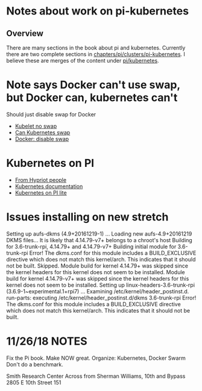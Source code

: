 # Notes about work on pi-kubernetes

## Overview
There are many sections in the book about pi and kubernetes. Currently there are
two complete sections in 
[chapters/pi/clusters/pi-kubernetes](https://github.com/cloudmesh-community/book/blob/master/chapters/pi/clusters/pi-kubernetes.md).
I believe these are merges of
the content under
[pi/kubernetes](https://github.com/cloudmesh-community/book/tree/master/chapters/pi/kubernetes).

# Note says Docker can't use swap, but Docker can, kubernetes can't
Should just disable swap for Docker

* [Kubelet no swap](https://github.com/kubernetes/kubernetes/issues/7294)
* [Can Kubernetes swap](https://stackoverflow.com/questions/36517472/is-it-possible-to-add-swap-space-on-kubernetes-nodes)
* [Docker: disable swap](https://docs.docker.com/config/containers/resource_constraints/#--memory-swap-details)


# Kubernetes on PI

* [From Hypriot people](https://blog.hypriot.com/post/setup-kubernetes-raspberry-pi-cluster/)
* [Kubernetes documentation](https://kubernetes.io/docs/setup/independent/install-kubeadm/)
* [Kubernetes on PI lite](https://gist.github.com/alexellis/fdbc90de7691a1b9edb545c17da2d975)

# Issues installing on new stretch

Setting up aufs-dkms (4.9+20161219-1) ...
Loading new aufs-4.9+20161219 DKMS files...
It is likely that 4.14.79-v7+ belongs to a chroot's host
Building for 3.6-trunk-rpi, 4.14.79+ and 4.14.79-v7+
Building initial module for 3.6-trunk-rpi
Error!  The dkms.conf for this module includes a BUILD_EXCLUSIVE directive which
does not match this kernel/arch.  This indicates that it should not be built.
Skipped.
Module build for kernel 4.14.79+ was skipped since the
kernel headers for this kernel does not seem to be installed.
Module build for kernel 4.14.79-v7+ was skipped since the
kernel headers for this kernel does not seem to be installed.
Setting up linux-headers-3.6-trunk-rpi (3.6.9-1~experimental.1+rpi7) ...
Examining /etc/kernel/header_postinst.d.
run-parts: executing /etc/kernel/header_postinst.d/dkms 3.6-trunk-rpi
Error!  The dkms.conf for this module includes a BUILD_EXCLUSIVE directive which
does not match this kernel/arch.  This indicates that it should not be built.

# 11/26/18 NOTES

Fix the Pi book.
Make NOW great.
Organize: Kubernetes, Docker Swarm
Don't do a benchmark.

Smith Research Center
Across from Sherman Williams, 10th and Bypass
2805 E 10th Street
151


